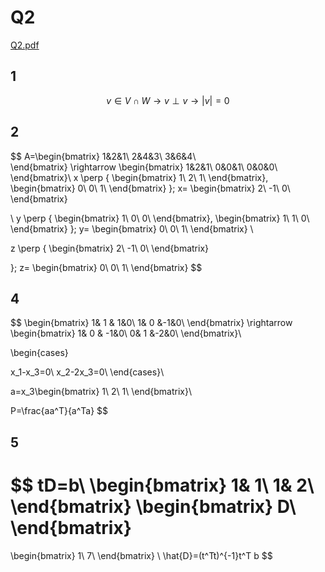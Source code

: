 # Q2

[Q2.pdf](../../assets/pdf/matrix_algebra_Q2.pdf)

## 1
$$
v \in V\cap W \rightarrow  v \perp v \rightarrow  |v|=0
$$

## 2
$$
A=\begin{bmatrix}
1&2&1\\
2&4&3\\
3&6&4\\    
\end{bmatrix}
\rightarrow \begin{bmatrix}
1&2&1\\
0&0&1\\
0&0&0\\    
\end{bmatrix}\\
x \perp \{ \begin{bmatrix}
1\\
2\\
1\\
\end{bmatrix},
 \begin{bmatrix}
0\\
0\\
1\\
\end{bmatrix}
\};
x=
\begin{bmatrix}
2\\
-1\\
0\\
\end{bmatrix}

\\
y \perp \{ \begin{bmatrix}
1\\
0\\
0\\
\end{bmatrix},
 \begin{bmatrix}
1\\
1\\
0\\
\end{bmatrix}
\};
y=
\begin{bmatrix}
0\\
0\\
1\\
\end{bmatrix}
\\

z \perp \{ \begin{bmatrix}
2\\
-1\\
0\\
\end{bmatrix}
 
\};
z=
\begin{bmatrix}
0\\
0\\
1\\
\end{bmatrix}
$$

## 4
$$
\begin{bmatrix}
1& 1 & 1&0\\
1& 0 &-1&0\\
\end{bmatrix} \rightarrow
\begin{bmatrix}
1& 0 & -1&0\\
0& 1 &-2&0\\
\end{bmatrix}\\

\begin{cases}
    
x_1-x_3=0\\
x_2-2x_3=0\\
\end{cases}\\

a=x_3\begin{bmatrix}
1\\
2\\
1\\
\end{bmatrix}\\

P=\frac{aa^T}{a^Ta}
$$

## 5

$$
tD=b\\
\begin{bmatrix}
1& 1\\
1& 2\\
\end{bmatrix}
\begin{bmatrix}
D\\
\end{bmatrix}
=
\begin{bmatrix}
1\\
7\\
\end{bmatrix}
\\
\hat{D}=(t^Tt)^{-1}t^T b
$$


